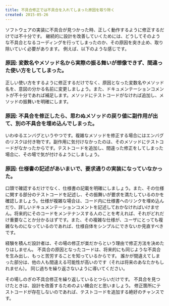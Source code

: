 ```yaml
---
title: 不具合修正では不具合を入れてしまった原因を取り除く
created: 2015-05-26
---
```


ソフトウェアの実装に不具合が見つかった時、正しく動作するように修正するだけでは不十分です。
継続的に設計を改善していくためには、どうしてそのような不具合となるコーディングを行ってしまったのか、その原因を突き止め、取り除いていく必要があります。
例えば、以下のような感じです。

### 原因: 変数名やメソッド名から実際の振る舞いが想像できず、間違った使い方をしてしまった。

正しい使い方をするように修正するだけでなく、原因となった変数名やメソッド名を、意図の分かる名前に変更しましょう。また、ドキュメンテーションコメントが不十分であれば補足します。メソッドにテストコードがなければ追加し、メソッドの振舞いを明確にします。

### 原因: 不具合を修正したら、思わぬメソッドの戻り値に副作用が出て、別の不具合を埋め込んでしまった。

いわゆるエンバグというやつです。複雑なメソッドを修正する場合にはエンバグのリスクは付き物です。副作用に気付けなかったのは、そのメソッドにテストコードがなかったからです。テストコードを追加し、間違った修正をしてしまった場合に、その場で気が付けるようにしましょう。

### 原因: 仕様書の記述があいまいで、要求通りの実装になっていなかった。

口頭で確認するだけでなく、仕様書の記載を明確にしましょう。また、その仕様に関する部分のテストコードを記述し、その振舞いが要求を満たしているのかを確認しましょう。仕様が複雑な場合は、コード内に仕様書へのリンクを埋め込んだり、詳しいドキュメンテーションコメントを記述しておかなければいけません。将来的にそのコードをメンテナンスする人のことを考えれば、それがどれだけ重要なことか分かるはずです。また、その複雑な仕様が、ユーザにとっても複雑なものになっているのであれば、仕様自体をシンプルにできないか見直すべきです。

経験を積んだ設計者は、その場の修正が楽だからという理由で修正方法を決めたりはしません。
不具合の原因となったコードは、将来的にも同じような不具合を生み出し、もっと苦労することを知っているからです。
誰かが間違えてしまった部分は、他の人も間違える可能性が高いのです（それは将来のあなたかもしれません）。
同じ過ちを繰り返さないように導いてください。

その場しのぎの不具合修正を繰り返しているとつらいだけです。
不具合を見つけたときは、設計を改善するためのよい機会だと思いましょう。
修正箇所にテストコードが存在しないのであれば、テストコードを追加する絶好のチャンスです。


